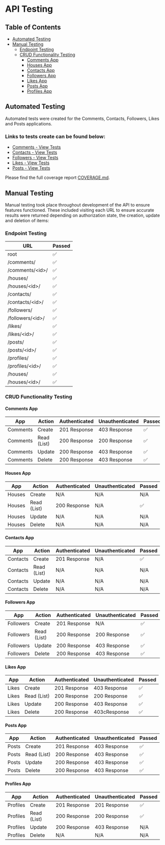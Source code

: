 # API Testing

## Table of Contents

- [Automated Testing](#automated-testing)
- [Manual Testing](#manual-testing)
  - [Endpoint Testing](#endpoint-testing)
  - [CRUD Functionality Testing](#crud-functionality-testing)
    - [Comments App](#comments-app)
    - [Houses App](#houses-app)
    - [Contacts App](#contacts-app)
    - [Followers App](#followers-app)
    - [Likes App](#likes-app)
    - [Posts App](#posts-app)
    - [Profiles App](#profiles-app)


## Automated Testing

Automated tests were created for the Comments, Contacts, Followers, Likes and Posts applications.


### Links to tests create can be found below:

- [Comments - View Tests](https://github.com/llancruzz/hogwarts-api/blob/main/comments/tests.py)
- [Contacts - View Tests](https://github.com/llancruzz/hogwarts-api/blob/main/contacts/tests.py)
- [Followers - View Tests](https://github.com/llancruzz/hogwarts-api/blob/main/followers/tests.py)
- [Likes - View Tests](https://github.com/llancruzz/hogwarts-api/blob/main/likes/tests.py)
- [Posts - View Tests](https://github.com/llancruzz/hogwarts-api/blob/main/posts/tests.py)

Please find the full coverage report [COVERAGE.md](https://github.com/llancruzz/hogwarts-api/blob/main/COVERAGE.md).

## Manual Testing

Manual testing took place throughout development of the API to ensure features functioned. These included visiting each URL to ensure accurate results were returned depending on authorization state, the creation, update and deletion of items:

### Endpoint Testing

| URL | Passed |
|---|---|
| root | :white_check_mark: |
| /comments/ | :white_check_mark: |
| /comments/\<id>/ | :white_check_mark: |
| /houses/ | :white_check_mark: |
| /houses/\<id>/ | :white_check_mark: |
| /contacts/ | :white_check_mark: |
| /contacts/\<id>/ | :white_check_mark: |
| /followers/ | :white_check_mark: |
| /followers/\<id>/ | :white_check_mark: |
| /likes/ | :white_check_mark: |
| /likes/\<id>/ | :white_check_mark: |
| /posts/ | :white_check_mark: |
| /posts/\<id>/ | :white_check_mark: |
| /profiles/ | :white_check_mark: |
| /profiles/\<id>/ | :white_check_mark: |
| /houses/ | :white_check_mark: |
| /houses/\<id>/ | :white_check_mark: |


### CRUD Functionality Testing

#### Comments App

| App | Action | Authenticated | Unauthenticated | Passed |
|---|---|---|---|---|
| Comments | Create | 201 Response | 403 Response | :white_check_mark: |
| Comments | Read (List) | 200 Response | 200 Response | :white_check_mark: |
| Comments | Update | 200 Response |403 Response | :white_check_mark: |
| Comments | Delete | 200 Response | 403 Response | :white_check_mark: |

#### Houses App

| App | Action | Authenticated | Unauthenticated | Passed |
|---|---|---|---|---|
| Houses | Create | N/A | N/A  | N/A |
| Houses | Read (List) | 200 Response | N/A | :white_check_mark: |
| Houses | Update | N/A | N/A  | N/A |
| Houses | Delete | N/A | N/A  | N/A |

#### Contacts App

| App | Action | Authenticated | Unauthenticated | Passed |
|---|---|---|---|---|
| Contacts | Create | 201 Response | N/A | :white_check_mark: |
| Contacts | Read (List) | N/A | N/A | N/A |
| Contacts | Update | N/A| N/A | N/A |
| Contacts | Delete | N/A | N/A  | N/A |

#### Followers App

| App | Action | Authenticated | Unauthenticated | Passed |
|---|---|---|---|---|
| Followers | Create | 201 Response | N/A | :white_check_mark: |
| Followers | Read (List) | 200 Response | 200 Response | :white_check_mark: |
| Followers| Update | 200 Response| 403 Response | :white_check_mark: |
| Followers | Delete | 200 Response | 403 Response  | :white_check_mark: |

#### Likes App

| App | Action | Authenticated | Unauthenticated | Passed |
|---|---|---|---|---|
| Likes | Create | 201 Response | 403 Response | :white_check_mark: |
| Likes | Read (List) | 200 Response | 200 Response | :white_check_mark: |
| Likes | Update | 200 Response| 403 Response | :white_check_mark: |
| Likes | Delete | 200 Response | 403cResponse  | :white_check_mark: |

#### Posts App

| App | Action | Authenticated | Unauthenticated | Passed |
|---|---|---|---|---|
| Posts | Create | 201 Response | 403 Response | :white_check_mark: |
| Posts | Read (List) | 200 Response | 403 Response | :white_check_mark: |
| Posts | Update | 200 Response| 403 Response | :white_check_mark: |
| Posts | Delete | 200 Response | 403 Response  | :white_check_mark: |

#### Profiles App

| App | Action | Authenticated | Unauthenticated | Passed |
|---|---|---|---|---|
| Profiles| Create | 201 Response | 201 Response | :white_check_mark: |
| Profiles | Read (List) | 200 Response | 200 Response | :white_check_mark: |
| Profiles | Update | 200 Response| 403 Response | N/A |
| Profiles | Delete | N/A | N/A  | N/A |
